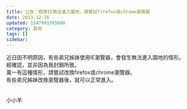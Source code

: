 ```yaml
---
title: 公告：假使IE無法進入園地，請嘗試firefox或chrome瀏覽器
date: 2013-12-16
updated: 1547991785000
category: 其他
tags: []
sidebar: 
---
```


<p>近日因不明原因，有些弟兄姊妹使用IE瀏覽器，會發生無法進入園地的情形。<br/>經確認，並非因為我封鎖所致。<br/>萬一有這種情形，請嘗試改換firefox或chrome瀏覽器。<br/>有些弟兄姊妹改換瀏覽器後，就可以正常進入。<br/><br/><br/><!--more-->小小羊</p>